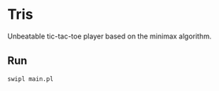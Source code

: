 # Tris
Unbeatable tic-tac-toe player based on the minimax algorithm.

## Run

```
swipl main.pl
```
